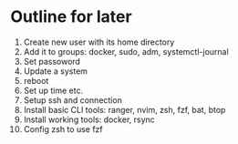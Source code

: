 # Outline for later
1. Create new user with its home directory
2. Add it to groups: docker, sudo, adm, systemctl-journal
3. Set passoword
4. Update a system
5. reboot
6. Set up time etc.
7. Setup ssh and connection
8. Install basic CLI tools: ranger, nvim, zsh, fzf, bat, btop
9. Install working tools: docker, rsync
10. Config zsh to use fzf
